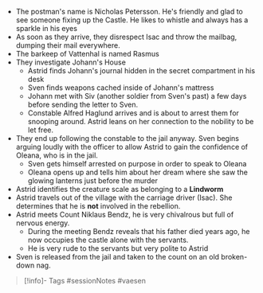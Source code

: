 - The postman's name is Nicholas Petersson.  He's friendly and glad to see someone fixing up the Castle.  He likes to whistle and always has a sparkle in his eyes
- As soon as they arrive, they disrespect Isac and throw the mailbag, dumping their mail everywhere.
- The barkeep of Vattenhal is named Rasmus
- They investigate Johann's House
	- Astrid finds Johann's journal hidden in the secret compartment in his desk
	- Sven finds weapons cached inside of Johann's mattress
	- Johann met with Siv (another soldier from Sven's past) a few days before sending the letter to Sven.
	- Constable Alfred Haglund arrives and is about to arrest them for snooping around.  Astrid leans on her connection to the nobility to be let free.
- They end up following the constable to the jail anyway.  Sven begins arguing loudly with the officer to allow Astrid to gain the confidence of Oleana, who is in the jail.
	- Sven gets himself arrested on purpose in order to speak to Oleana
	- Oleana opens up and tells him about her dream where she saw the glowing lanterns just before the murder
- Astrid identifies the creature scale as belonging to a **Lindworm**
- Astrid travels out of the village with the carriage driver (Isac).  She determines that he is **not** involved in the rebellion.
- Astrid meets Count Niklaus Bendz, he is very chivalrous but full of nervous energy.
	- During the meeting Bendz reveals that his father died years ago, he now occupies the castle alone with the servants.
	- He is very rude to the servants but very polite to Astrid
- Sven is released from the jail and taken to the count on an old broken-down nag.
> [!info]- Tags
> #sessionNotes #vaesen 
> 